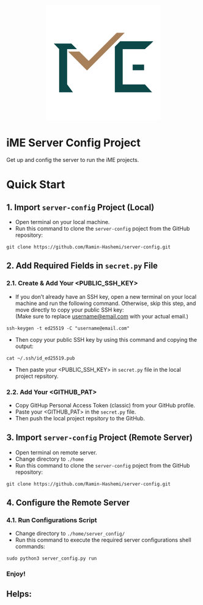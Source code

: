 <div align="center">
 <img alt="iME" height="300px" src="assets/ime_logo.png">
</div>

# iME Server Config Project

Get up and config the server to run the iME projects.


# Quick Start

## 1. Import `server-config` Project (Local)
- Open terminal on your local machine.
- Run this command to clone the `server-config` poject from the GitHub repository:
```
git clone https://github.com/Ramin-Hashemi/server-config.git
```
## 2. Add Required Fields in `secret.py` File
  ### 2.1. Create & Add Your <PUBLIC_SSH_KEY>
  - If you don’t already have an SSH key, open a new terminal on your local machine and run the following command. Otherwise, skip this step, and move directly to copy your public SSH key:  
  (Make sure to replace <username@email.com> with your actual email.)
  ```
  ssh-keygen -t ed25519 -C "username@email.com"
  ```
  - Then copy your public SSH key by using this command and copying the output:
  ```
  cat ~/.ssh/id_ed25519.pub
  ```
  - Then paste your <PUBLIC_SSH_KEY> in `secret.py` file in the local project repsitory.
  ### 2.2. Add Your <GITHUB_PAT>
  - Copy GitHup Personal Access Token (classic) from your GitHub profile.
  - Paste your <GITHUB_PAT> in the `secret.py` file.
  - Then push the local project repsitory to the GitHub.
## 3. Import `server-config` Project (Remote Server)
- Open terminal on remote server.
- Change directory to `./home`
- Run this command to clone the `server-config` poject from the GitHub repository:
```
git clone https://github.com/Ramin-Hashemi/server-config.git
```
## 4. Configure the Remote Server
  ### 4.1. Run Configurations Script
  - Change directory to `./home/server_config/`
  - Run this command to execute the required server configurations shell commands:
  ```
  sudo python3 server_config.py run
  ```

### Enjoy!


## Helps:


